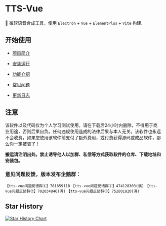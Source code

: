 # TTS-Vue

🎤 微软语音合成工具，使用 `Electron` + `Vue` + `ElementPlus` + `Vite` 构建.

## 开始使用

- [项目简介](https://loker-page.lgwawork.com/guide/intro.html)

- [安装运行](https://loker-page.lgwawork.com/guide/install.html)

- [功能介绍](https://loker-page.lgwawork.com/guide/features.html)

- [常见问题](https://loker-page.lgwawork.com/guide/qa.html)

- [更新日志](https://loker-page.lgwawork.com/guide/update.html)

## 注意

该软件以及代码仅为个人学习测试使用，请在下载后24小时内删除，不得用于商业用途，否则后果自负。任何违规使用造成的法律后果与本人无关。该软件也永远不会收费，如果您使用该软件前支付了额外费用，或付费获得源码或成品软件，那么你一定被骗了！

**搬运请注明出处。禁止诱导他人以加群、私信等方式获取软件的仓库、下载地址和安装包。**

### 意见问题反馈，版本发布企鹅群：
`【tts-vue问题反馈群④】781659118`
`【tts-vue问题反馈群③】474128303(满)`
`【tts-vue问题反馈群②】702034846(满)`
`【tts-vue问题反馈群①】752801820(满)`

## Star History

[![Star History Chart](https://api.star-history.com/svg?repos=LokerL/tts-vue&type=Date)](https://star-history.com/#LokerL/tts-vue&Date)
